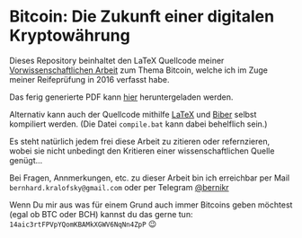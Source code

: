 # Bitcoin: Die Zukunft einer digitalen Kryptowährung

Dieses Repository beinhaltet den LaTeX Quellcode meiner [Vorwissenschaftlichen Arbeit] zum Thema Bitcoin, welche ich im Zuge meiner Reifeprüfung in 2016 verfasst habe.

Das ferig generierte PDF kann [hier](https://github.com/bernikr/VWA/releases/download/v1.0/VWA.pdf) heruntergeladen werden.

Alternativ kann auch der Quellcode mithilfe [LaTeX] und [Biber] selbst kompiliert werden. (Die Datei `compile.bat` kann dabei behelflich sein.)

Es steht natürlich jedem frei diese Arbeit zu zitieren oder refernzieren, wobei sie nicht unbedingt den Kritieren einer wissenschaftlichen Quelle genügt...

Bei Fragen, Annmerkungen, etc. zu dieser Arbeit bin ich erreichbar per Mail `bernhard.kralofsky@gmail.com` oder per Telegram [@bernikr](https://telegram.me/bernikr)

Wenn Du mir aus was für einem Grund auch immer Bitcoins geben möchtest (egal ob BTC oder BCH) kannst du das gerne tun: `14aic3rtFPVpYQomKBAMkXGWV6NqNn4ZpP` :wink:

[Vorwissenschaftlichen Arbeit]: https://de.wikipedia.org/wiki/Vorwissenschaftliche_Arbeit
[LaTeX]: https://www.latex-project.org/
[Biber]: https://en.wikipedia.org/wiki/Biber_(LaTeX)
